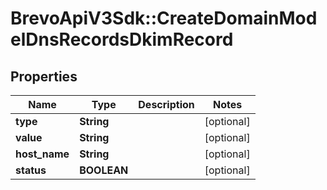 # BrevoApiV3Sdk::CreateDomainModelDnsRecordsDkimRecord

## Properties
Name | Type | Description | Notes
------------ | ------------- | ------------- | -------------
**type** | **String** |  | [optional] 
**value** | **String** |  | [optional] 
**host_name** | **String** |  | [optional] 
**status** | **BOOLEAN** |  | [optional] 


